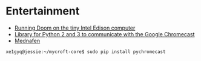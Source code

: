 # Entertainment

- [Running Doom on the tiny Intel Edison computer](https://www.youtube.com/watch?v=jJYpGUOGtDw)
- [Library for Python 2 and 3 to communicate with the Google Chromecast](https://github.com/balloob/pychromecast)
- [Mednafen](https://bbs.nextthing.co/t/mednafen-emulator-configuration-gbc-gba-snes-nes/5027)

```
xe1gyq@jessie:~/mycroft-core$ sudo pip install pychromecast
```